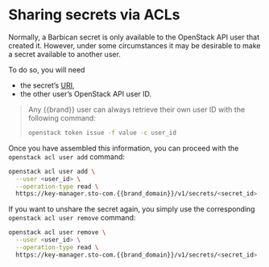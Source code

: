 # Sharing secrets via ACLs

Normally, a Barbican secret is only available to the OpenStack API
user that created it. However, under some circumstances it may be
desirable to make a secret available to another user.

To do so, you will need

* the secret’s
  [URI](https://en.wikipedia.org/wiki/Uniform_Resource_Identifier),
* the other user’s OpenStack API user ID.

> Any {{brand}} user can always retrieve their own user ID
> with the following command:
>
> ```bash
> openstack token issue -f value -c user_id
> ```

Once you have assembled this information, you can proceed with the
`openstack acl user add` command:

```bash
openstack acl user add \
  --user <user_id> \
  --operation-type read \
  https://key-manager.sto-com.{{brand_domain}}/v1/secrets/<secret_id>
```

If you want to unshare the secret again, you simply use the
corresponding `openstack acl user remove` command:

```bash
openstack acl user remove \
  --user <user_id> \
  --operation-type read \
  https://key-manager.sto-com.{{brand_domain}}/v1/secrets/<secret_id>
```
